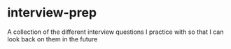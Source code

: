# interview-prep
A collection of the different interview questions I practice
with so that I can look back on them in the future
